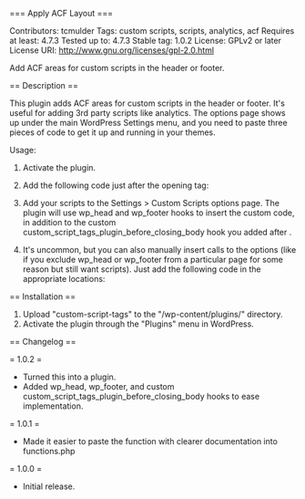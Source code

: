 === Apply ACF Layout ===

Contributors: tcmulder
Tags: custom scripts, scripts, analytics, acf
Requires at least: 4.7.3
Tested up to: 4.7.3
Stable tag: 1.0.2
License: GPLv2 or later
License URI: http://www.gnu.org/licenses/gpl-2.0.html

Add ACF areas for custom scripts in the header or footer.

== Description ==

This plugin adds ACF areas for custom scripts in the header or footer. It's useful for adding 3rd party scripts like analytics. The options page shows up under the main WordPress Settings menu, and you need to paste three pieces of code to get it up and running in your themes.

Usage:
1.  Activate the plugin.

2.  Add the following code just after the opening <body> tag: <?php do_action('custom_script_tags_plugin_before_closing_body'); ?>

3. Add your scripts to the Settings > Custom Scripts options page. The plugin will use wp_head and wp_footer hooks to insert the custom code, in addition to the custom custom_script_tags_plugin_before_closing_body hook you added after <body>.

4. It's uncommon, but you can also manually insert calls to the options (like if you exclude wp_head or wp_footer from a particular page for some reason but still want scripts). Just add the following code in the appropriate locations:

<?php the_field('after_opening_body', 'option'); ?>
<?php the_field('before_closing_body', 'option'); ?>
<?php the_field('before_closing_head', 'option'); ?>
    

== Installation ==

1. Upload "custom-script-tags" to the "/wp-content/plugins/" directory.
2. Activate the plugin through the "Plugins" menu in WordPress.

== Changelog ==

= 1.0.2 =

* Turned this into a plugin.
* Added wp_head, wp_footer, and custom custom_script_tags_plugin_before_closing_body hooks to ease implementation.

= 1.0.1 =

* Made it easier to paste the function with clearer documentation into functions.php

= 1.0.0 =

* Initial release.
